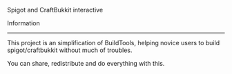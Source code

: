 Spigot and CraftBukkit interactive

Information
________________________________________

This project is an simplification of BuildTools, helping novice users to build spigot/craftbukkit without much of troubles.

You can share, redistribute and do everything with this.